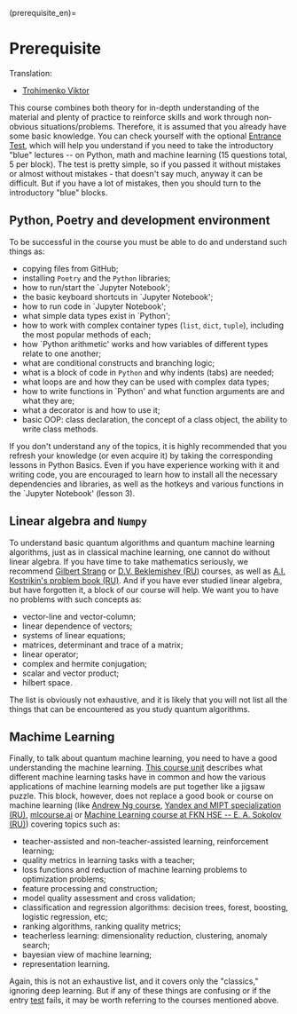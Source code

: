 (prerequisite_en)=

# Prerequisite

 Translation:

 - [Trohimenko Viktor](https://github.com/vtrokhymenko)


This course combines both theory for in-depth understanding of the material and plenty of practice to reinforce skills and work through non-obvious situations/problems. Therefore, it is assumed that you already have some basic knowledge. You can check yourself with the optional [Entrance Test](https://ods.ai/tracks/qmlcourse/blocks/ee9f2a26-6234-4a72-84a6-a05de035bb1a), which will help you understand if you need to take the introductory "blue" lectures -- on Python, math and machine learning (15 questions total, 5 per block). The test is pretty simple, so if you passed it without mistakes or almost without mistakes - that doesn't say much, anyway it can be difficult. But if you have a lot of mistakes, then you should turn to the introductory "blue" blocks.

## Python, Poetry and development environment

To be successful in the course you must be able to do and understand such things as:

- copying files from GitHub;
- installing `Poetry` and the `Python` libraries;
- how to run/start the `Jupyter Notebook';
- the basic keyboard shortcuts in `Jupyter Notebook';
- how to run code in `Jupyter Notebook';
- what simple data types exist in `Python';
- how to work with complex container types (`list`, `dict`, `tuple`), including the most popular methods of each;
- how `Python arithmetic' works and how variables of different types relate to one another;
- what are conditional constructs and branching logic;
- what is a block of code in `Python` and why indents (tabs) are needed;
- what loops are and how they can be used with complex data types;
- how to write functions in `Python' and what function arguments are and what they are;
- what a decorator is and how to use it;
- basic OOP: class declaration, the concept of a class object, the ability to write class methods.

If you don't understand any of the topics, it is highly recommended that you refresh your knowledge (or even acquire it) by taking the corresponding lessons in Python Basics. Even if you have experience working with it and writing code, you are encouraged to learn how to install all the necessary dependencies and libraries, as well as the hotkeys and various functions in the `Jupyter Notebook' (lesson 3).

## Linear algebra and `Numpy`

To understand basic quantum algorithms and quantum machine learning algorithms, just as in classical machine learning, one cannot do without linear algebra. If you have time to take mathematics seriously, we recommend [Gilbert Strang](https://ocw.mit.edu/courses/18-06-linear-algebra-spring-2010/) or [D.V. Beklemishev (RU)](https://www.litres.ru/d-v-beklemishev/kurs-analiticheskoy-geometrii-i-lineynoy-algebry-66005405/) courses, as well as [A.I. Kostrikin's problem book (RU)](https://biblio.mccme.ru/node/2192). And if you have ever studied linear algebra, but have forgotten it, a block of our course will help. We want you to have no problems with such concepts as:

- vector-line and vector-column;
- linear dependence of vectors;
- systems of linear equations;
- matrices, determinant and trace of a matrix;
- linear operator;
- complex and hermite conjugation;
- scalar and vector product;
- hilbert space.

The list is obviously not exhaustive, and it is likely that you will not list all the things that can be encountered as you study quantum algorithms.

## Machime Learning

Finally, to talk about quantum machine learning, you need to have a good understanding the machine learning. [This course unit](../../ml/en/ml_intro.md) describes what different machine learning tasks have in common and how the various applications of machine learning models are put together like a jigsaw puzzle. This block, however, does not replace a good book or course on machine learning (like [Andrew Ng course](https://www.coursera.org/learn/machine-learning), [Yandex and MIPT specialization (RU)](https://datasciencecourse.ru/), [mlcourse.ai](https://mlcourse.ai) or [Machine Learning course at FKN HSE -- E. A. Sokolov (RU)](https://github.com/esokolov/ml-course-hse)) covering topics such as:

- teacher-assisted and non-teacher-assisted learning, reinforcement learning;
- quality metrics in learning tasks with a teacher;
- loss functions and reduction of machine learning problems to optimization problems;
- feature processing and construction;
- model quality assessment and cross validation;
- classification and regression algorithms: decision trees, forest, boosting, logistic regression, etc;
- ranking algorithms, ranking quality metrics;
- teacherless learning: dimensionality reduction, clustering, anomaly search;
- bayesian view of machine learning;
- representation learning.

Again, this is not an exhaustive list, and it covers only the "classics," ignoring deep learning. But if any of these things are confusing or if the entry [test](https://ods.ai/tracks/qmlcourse/blocks/ee9f2a26-6234-4a72-84a6-a05de035bb1a) fails, it may be worth referring to the courses mentioned above.
